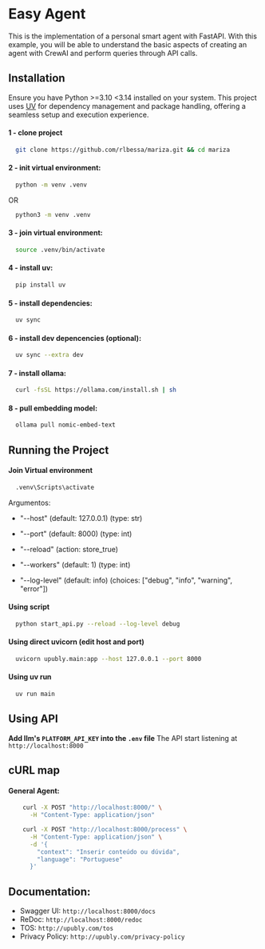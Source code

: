 # Easy Agent
This is the implementation of a personal smart agent with FastAPI. With this example, you will be able to understand the basic aspects of creating an agent with CrewAI and perform queries through API calls.

## Installation

Ensure you have Python >=3.10 <3.14 installed on your system. This project uses [UV](https://docs.astral.sh/uv/) for dependency management and package handling, offering a seamless setup and execution experience.

#### 1 - clone project
```bash
  git clone https://github.com/rlbessa/mariza.git && cd mariza
```

#### 2 - init virtual environment:
```bash
  python -m venv .venv
```
OR
```bash
  python3 -m venv .venv
```

#### 3 - join virtual environment:
```bash
  source .venv/bin/activate
```

#### 4 - install uv:
```bash
  pip install uv
```

#### 5 - install dependencies:
```bash
  uv sync
```

#### 6 - install dev depencencies (optional):
```bash
  uv sync --extra dev
```

#### 7 - install ollama:
```bash
  curl -fsSL https://ollama.com/install.sh | sh
```

#### 8 - pull embedding model:
```bash
  ollama pull nomic-embed-text
```

## Running the Project

#### Join Virtual environment
```bash
  .venv\Scripts\activate
```

Argumentos:
- "--host"
  (default: 127.0.0.1)
  (type: str)
    
- "--port"
  (default: 8000)
  (type: int) 
 
- "--reload"
  (action: store_true)
    
- "--workers"
  (default: 1)
  (type: int)

- "--log-level"
  (default: info)
  (choices: ["debug", "info", "warning", "error"])

#### Using script
```bash
  python start_api.py --reload --log-level debug
```

#### Using direct uvicorn (edit host and port)
```bash
  uvicorn upubly.main:app --host 127.0.0.1 --port 8000 
```

#### Using uv run
```bash
  uv run main
```

## Using API

**Add llm's `PLATFORM_API_KEY` into the `.env` file**
The API start listening at `http://localhost:8000`

## cURL map

#### General Agent:

```bash
    curl -X POST "http://localhost:8000/" \
      -H "Content-Type: application/json"
```

```bash
    curl -X POST "http://localhost:8000/process" \
      -H "Content-Type: application/json" \
      -d '{
        "context": "Inserir conteúdo ou dúvida",
        "language": "Portuguese"
      }'
```


## Documentation:
- Swagger UI: `http://localhost:8000/docs`
- ReDoc: `http://localhost:8000/redoc`
- TOS: `http://upubly.com/tos`
- Privacy Policy: `http://upubly.com/privacy-policy`
